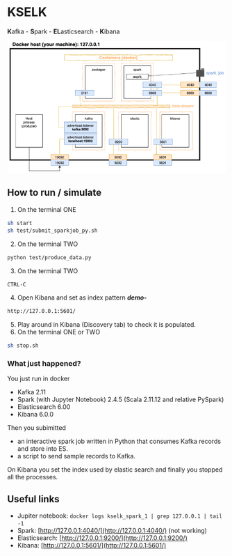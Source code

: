 # KSELK

**K**afka - **S**park - **EL**asticsearch - **K**ibana

![](doc/archi.png)

## How to run / simulate
1. On the terminal ONE
```sh
sh start
sh test/submit_sparkjob_py.sh
```
2. On the terminal TWO
```sh
python test/produce_data.py
```
3. On the terminal TWO
```sh
CTRL-C
```
4. Open Kibana and set as index pattern ***demo-***
```sh
http://127.0.0.1:5601/
```
5. Play around in Kibana (Discovery tab) to check it is populated.
6. On the terminal ONE or TWO
```sh
sh stop.sh
```

### What just happened?

You just run in docker 
- Kafka 2.11
- Spark (with Jupyter Notebook) 2.4.5 (Scala 2.11.12 and relative PySpark) 
- Elasticsearch 6.00
- Kibana 6.0.0

Then you subimitted
- an interactive spark job written in Python that consumes Kafka records and store into ES.
- a script to send sample records to Kafka.

On Kibana you set the index used by elastic search and finally you stopped all the processes.

## Useful links
- Jupiter notebook: ``` docker logs kselk_spark_1 | grep 127.0.0.1 | tail -1 ```
- Spark: [http://127.0.0.1:4040/](http://127.0.0.1:4040/) (not working)
- Elasticsearch: [http://127.0.0.1:9200/](http://127.0.0.1:9200/)
- Kibana: [http://127.0.0.1:5601/](http://127.0.0.1:5601/)